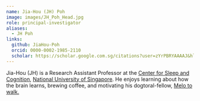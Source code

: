 ```yaml
---
name: Jia-Hou (JH) Poh
image: images/JH_Poh_Head.jpg
role: principal-investigator
aliases:
  - JH Poh
links:
  github: JiaHou-Poh 
  orcid: 0000-0002-1985-2110
  scholar: https://scholar.google.com.sg/citations?user=zYrPBRYAAAAJ&hl=en&oi=ao
---
```


Jia-Hou (JH) is a Research Assistant Professor at the [Center for Sleep and Cognition](https://medicine.nus.edu.sg/csc/), [National University of Singapore](https://nus.edu.sg/). He enjoys learning about how the brain learns, brewing coffee, and motivating his dogtoral-fellow, <a href="https://poh-brainmemlab.github.io/BrainMemLab/members/MeloPoh.html">Melo to walk. 
